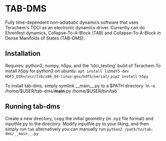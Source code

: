 # TAB-DMS
Fully time-dependent non-adiabatic dynamics software that uses Terachem's TDCI as an electronic dynamics driver. Currently can do Ehrenfest dynamics, Collapse-To-A-Block (TAB) and Collapse-To-A-Block in Dense Manifolds of States (TAB-DMS).


## Installation
Requires: python2, numpy, h5py, and the 'tdci\_testing' build of Terachem
To install h5py for python2 on ubuntu:
`apt install libhdf5-dev`
`HDF5_DIR=/usr/lib/x86_64-linux-gnu/hdf5/serial/`
`pip2 install h5py`

To install tab-dms, simply symlink \_\_main__.py to a $PATH directory
`ln -s /home/$USER/tab-dms/__main__.py /home/$USER/bin/tab`


## Running tab-dms
Create a new directory, copy the initial geometry (in .xyz file format) and inputfile.py to the directory.
Modify inputfile.py to your liking, and then simply run
`tab`
alternatively you can manually run
`python2 /path/to/tab-dms/__main__.py`





